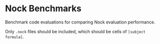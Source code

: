 # Nock Benchmarks

Benchmark code evaluations for comparing Nock evaluation performance.

Only `.nock` files should be included, which should be cells of `[subject formula]`.
